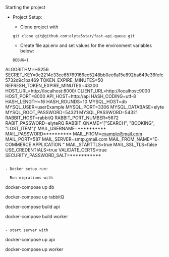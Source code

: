 Starting the project

- Project Setup:

  - Clone project with

  ```
  git clone git@github.com:elyte5star/fast-api-queue.git
  ```

  - Create file api.env and set values for the environment variables below:

  ```
  DEBUG=1
ALGORITHM=HS256
SECRET_KEY=0c2214c33cc65769166ec5248bb0ec6a15e892ba649e36fefc5732d9c1ba469
TOKEN_EXPIRE_MINUTES=50
REFRESH_TOKEN_EXPIRE_MINUTES=43200
HOST_URL=http://localhost:8000/
CLIENT_URL=http://localhost:9000
HOST_PORT=8000
API_HOST=http://api
HASH_CODING=utf-8
HASH_LENGTH=16
HASH_ROUNDS=10
MYSQL_HOST=db
MYSQL_USER=userExample
MYSQL_PORT=3306
MYSQL_DATABASE=elyte
MYSQL_ROOT_PASSWORD=54321
MYSQL_PASSWORD=54321
RABBIT_HOST=rabbitQ
RABBIT_PORT_NUMBER=5672
RABIT_PASSWORD=elyteRQ
RABBIT_QNAME='["SEARCH", "BOOKING", "LOST_ITEM"]'
MAIL_USERNAME=**********
MAIL_PASSWORD=*********
MAIL_FROM=example@mail.com
MAIL_PORT=587
MAIL_SERVER=smtp.gmail.com
MAIL_FROM_NAME="E-COMMERCE APPLICATION "
MAIL_STARTTLS=true
MAIL_SSL_TLS=false
USE_CREDENTIALS=true
VALIDATE_CERTS=true
SECURITY_PASSWORD_SALT=***********
  ```

- Docker setup run:

  - Run migrations with

  ```
  docker-compose up db

  docker-compose up rabbitQ
  
  docker-compose build api

  docker-compose build worker
  ```

  - start server with

  ```
  docker-compose up api

  docker-compose up worker

  ```
